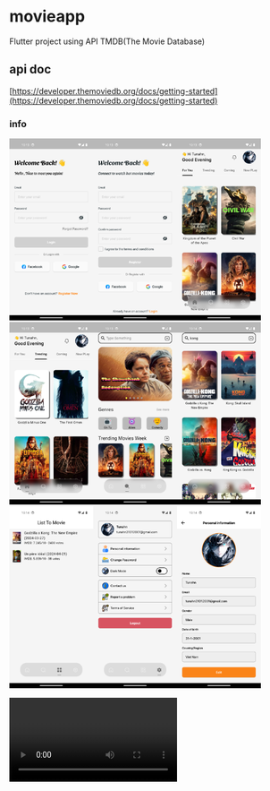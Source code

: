 # movieapp

Flutter project using API TMDB(The Movie Database)

## api doc

[https://developer.themoviedb.org/docs/getting-started](https://developer.themoviedb.org/docs/getting-started)

### info

<img src="assets/readme_images/1.png" width="150"><img src="assets/readme_images/2.png" width="150"><img src="assets/readme_images/3.png" width="150"><img src="assets/readme_images/4.png" width="150"><img src="assets/readme_images/5.png" width="150"><img src="assets/readme_images/6.png" width="150"><img src="assets/readme_images/7.png" width="150"><img src="assets/readme_images/8.png" width="150"><img src="assets/readme_images/9.png" width="150">

<video controls autoplay>
        <source src="assets/readme_images/info.mp4">
</video>
